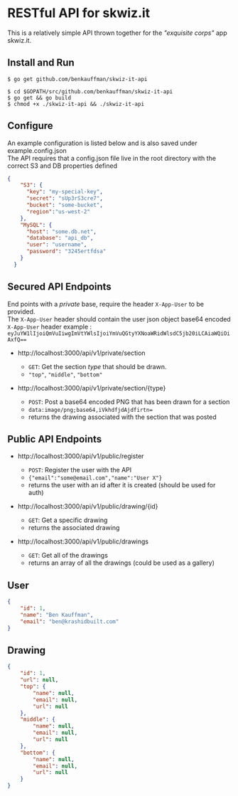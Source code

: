# RESTful API for skwiz.it
This is a relatively simple API thrown together for the _"exquisite corps"_ app skwiz.it.

## Install and Run
```shell
$ go get github.com/benkauffman/skwiz-it-api

$ cd $GOPATH/src/github.com/benkauffman/skwiz-it-api
$ go get && go build
$ chmod +x ./skwiz-it-api && ./skwiz-it-api
```

## Configure
An example configuration is listed below and is also saved under example.config.json  
The API requires that a config.json file live in the root directory with the correct S3 and DB properties defined
```json
{
    "S3": {
      "key": "my-special-key",
      "secret": "sUp3rS3cre7",
      "bucket": "some-bucket",
      "region":"us-west-2"
    },
    "MySQL": {
      "host": "some.db.net",
      "database": "api_db",
      "user": "username",
      "password": "3245ertfdsa"
    }
  }
```

## Secured API Endpoints
End points with a _private_ base, require the header `X-App-User` to be provided.  
The `X-App-User` header should contain the user json object base64 encoded  
`X-App-User` header example : `eyJuYW1lIjoiQmVuIiwgImVtYWlsIjoiYmVuQGtyYXNoaWRidWlsdC5jb20iLCAiaWQiOiAxfQ==`
- http://localhost:3000/api/v1/private/section
    - `GET`: Get the section _type_ that should be drawn.
    - `"top"`, `"middle"`, `"bottom"`
    
- http://localhost:3000/api/v1/private/section/{type}
    - `POST`: Post a base64 encoded PNG that has been drawn for a section
    - `data:image/png;base64,iVkhdfjdAjdfirtn=`
    - returns the drawing associated with the section that was posted

## Public API Endpoints
- http://localhost:3000/api/v1/public/register
    - `POST`: Register the user with the API
    - `{"email":"some@email.com","name":"User X"}`
    - returns the user with an id after it is created (should be used for auth)
    
- http://localhost:3000/api/v1/public/drawing/{id}
    - `GET`: Get a specific drawing
    - returns the associated drawing

- http://localhost:3000/api/v1/public/drawings
    - `GET`: Get all of the drawings
    - returns an array of all the drawings (could be used as a gallery)

## User
```json
{
    "id": 1,
    "name": "Ben Kauffman",
    "email": "ben@krashidbuilt.com"
}
```

## Drawing
```json
{
    "id": 1,
    "url": null,
    "top": {
        "name": null,
        "email": null,
        "url": null
    },
    "middle": {
        "name": null,
        "email": null,
        "url": null
    },
    "bottom": {
        "name": null,
        "email": null,
        "url": null
    }
}
```
